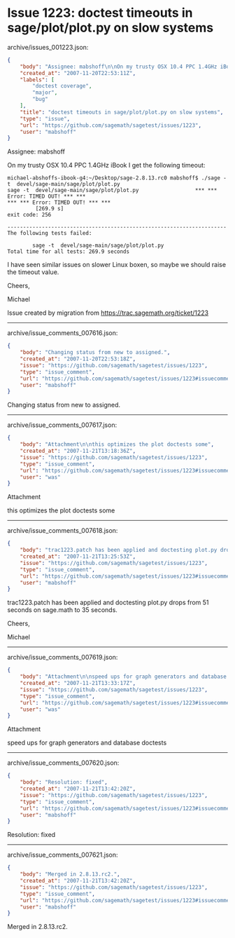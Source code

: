 # Issue 1223: doctest timeouts in sage/plot/plot.py on slow systems

archive/issues_001223.json:
```json
{
    "body": "Assignee: mabshoff\n\nOn my trusty OSX 10.4 PPC 1.4GHz iBook I get the following timeout:\n\n```\nmichael-abshoffs-ibook-g4:~/Desktop/sage-2.8.13.rc0 mabshoff$ ./sage -\nt  devel/sage-main/sage/plot/plot.py\nsage -t  devel/sage-main/sage/plot/plot.py                  *** ***\nError: TIMED OUT! *** ***\n*** *** Error: TIMED OUT! *** ***\n         [269.9 s]\nexit code: 256\n\n----------------------------------------------------------------------\nThe following tests failed:\n\n        sage -t  devel/sage-main/sage/plot/plot.py\nTotal time for all tests: 269.9 seconds\n```\n\nI have seen similar issues on slower Linux boxen, so maybe we should raise the timeout value.\n\nCheers,\n\nMichael\n\nIssue created by migration from https://trac.sagemath.org/ticket/1223\n\n",
    "created_at": "2007-11-20T22:53:11Z",
    "labels": [
        "doctest coverage",
        "major",
        "bug"
    ],
    "title": "doctest timeouts in sage/plot/plot.py on slow systems",
    "type": "issue",
    "url": "https://github.com/sagemath/sagetest/issues/1223",
    "user": "mabshoff"
}
```
Assignee: mabshoff

On my trusty OSX 10.4 PPC 1.4GHz iBook I get the following timeout:

```
michael-abshoffs-ibook-g4:~/Desktop/sage-2.8.13.rc0 mabshoff$ ./sage -
t  devel/sage-main/sage/plot/plot.py
sage -t  devel/sage-main/sage/plot/plot.py                  *** ***
Error: TIMED OUT! *** ***
*** *** Error: TIMED OUT! *** ***
         [269.9 s]
exit code: 256

----------------------------------------------------------------------
The following tests failed:

        sage -t  devel/sage-main/sage/plot/plot.py
Total time for all tests: 269.9 seconds
```

I have seen similar issues on slower Linux boxen, so maybe we should raise the timeout value.

Cheers,

Michael

Issue created by migration from https://trac.sagemath.org/ticket/1223





---

archive/issue_comments_007616.json:
```json
{
    "body": "Changing status from new to assigned.",
    "created_at": "2007-11-20T22:53:18Z",
    "issue": "https://github.com/sagemath/sagetest/issues/1223",
    "type": "issue_comment",
    "url": "https://github.com/sagemath/sagetest/issues/1223#issuecomment-7616",
    "user": "mabshoff"
}
```

Changing status from new to assigned.



---

archive/issue_comments_007617.json:
```json
{
    "body": "Attachment\n\nthis optimizes the plot doctests some",
    "created_at": "2007-11-21T13:18:36Z",
    "issue": "https://github.com/sagemath/sagetest/issues/1223",
    "type": "issue_comment",
    "url": "https://github.com/sagemath/sagetest/issues/1223#issuecomment-7617",
    "user": "was"
}
```

Attachment

this optimizes the plot doctests some



---

archive/issue_comments_007618.json:
```json
{
    "body": "trac1223.patch has been applied and doctesting plot.py drops from 51 seconds on sage.math to 35 seconds.\n\nCheers,\n\nMichael",
    "created_at": "2007-11-21T13:25:53Z",
    "issue": "https://github.com/sagemath/sagetest/issues/1223",
    "type": "issue_comment",
    "url": "https://github.com/sagemath/sagetest/issues/1223#issuecomment-7618",
    "user": "mabshoff"
}
```

trac1223.patch has been applied and doctesting plot.py drops from 51 seconds on sage.math to 35 seconds.

Cheers,

Michael



---

archive/issue_comments_007619.json:
```json
{
    "body": "Attachment\n\nspeed ups for graph generators and database doctests",
    "created_at": "2007-11-21T13:33:17Z",
    "issue": "https://github.com/sagemath/sagetest/issues/1223",
    "type": "issue_comment",
    "url": "https://github.com/sagemath/sagetest/issues/1223#issuecomment-7619",
    "user": "was"
}
```

Attachment

speed ups for graph generators and database doctests



---

archive/issue_comments_007620.json:
```json
{
    "body": "Resolution: fixed",
    "created_at": "2007-11-21T13:42:20Z",
    "issue": "https://github.com/sagemath/sagetest/issues/1223",
    "type": "issue_comment",
    "url": "https://github.com/sagemath/sagetest/issues/1223#issuecomment-7620",
    "user": "mabshoff"
}
```

Resolution: fixed



---

archive/issue_comments_007621.json:
```json
{
    "body": "Merged in 2.8.13.rc2.",
    "created_at": "2007-11-21T13:42:20Z",
    "issue": "https://github.com/sagemath/sagetest/issues/1223",
    "type": "issue_comment",
    "url": "https://github.com/sagemath/sagetest/issues/1223#issuecomment-7621",
    "user": "mabshoff"
}
```

Merged in 2.8.13.rc2.

